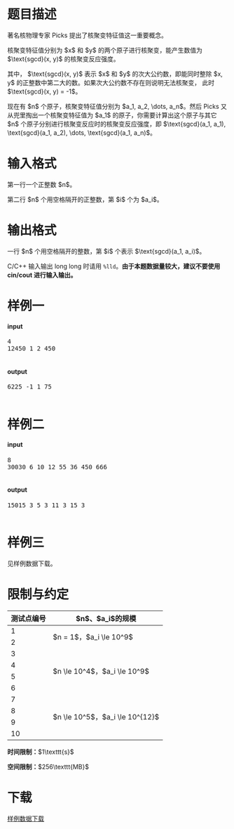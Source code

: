 # 题目描述

<p>著名核物理专家 Picks 提出了核聚变特征值这一重要概念。</p>
<p>核聚变特征值分别为 $x$ 和 $y$ 的两个原子进行核聚变，能产生数值为 $\text{sgcd}(x, y)$ 的核聚变反应强度。</p>
<p>其中， $\text{sgcd}(x, y)$ 表示 $x$ 和 $y$ 的次大公约数，即能同时整除 $x, y$ 的正整数中第二大的数。如果次大公约数不存在则说明无法核聚变， 此时 $\text{sgcd}(x, y) = -1$。</p>
<p>现在有 $n$ 个原子，核聚变特征值分别为 $a_1, a_2, \dots, a_n$。然后 Picks 又从兜里掏出一个核聚变特征值为 $a_1$ 的原子，你需要计算出这个原子与其它 $n$ 个原子分别进行核聚变反应时的核聚变反应强度，即 $\text{sgcd}(a_1, a_1), \text{sgcd}(a_1, a_2), \dots, \text{sgcd}(a_1, a_n)$。</p>

# 输入格式


<p>第一行一个正整数 $n$。</p>
<p>第二行 $n$ 个用空格隔开的正整数，第 $i$ 个为 $a_i$。</p>

# 输出格式


<p>一行 $n$ 个用空格隔开的整数，第 $i$ 个表示 $\text{sgcd}(a_1, a_i)$。</p>
<p>C/C++ 输入输出 long long 时请用 <code>%lld</code>。<strong>由于本题数据量较大，建议不要使用 cin/cout 进行输入输出。</strong></p>

# 样例一


<h4>input</h4>
<pre>4
12450 1 2 450

</pre>

<h4>output</h4>
<pre>6225 -1 1 75

</pre>


# 样例二


<h4>input</h4>
<pre>8
30030 6 10 12 55 36 450 666

</pre>

<h4>output</h4>
<pre>15015 3 5 3 11 3 15 3

</pre>


# 样例三


<p>见样例数据下载。</p>

# 限制与约定


<div class="table-responsive">
<table class="table table-bordered table-text-center table-vertical-middle"><thead><tr><th>测试点编号</th>
<th>$n$、$a_i$的规模</th>
</tr></thead><tbody><tr><td>1</td><td rowspan="2">$n = 1$，$a_i \le 10^9$</td></tr><tr><td>2</td></tr><tr><td>3</td><td rowspan="4">$n \le 10^4$，$a_i \le 10^9$</td></tr><tr><td>4</td></tr><tr><td>5</td></tr><tr><td>6</td></tr><tr><td>7</td><td rowspan="4">$n \le 10^5$，$a_i \le 10^{12}$</td></tr><tr><td>8</td></tr><tr><td>9</td></tr><tr><td>10</td></tr></tbody></table></div>

<p><strong>时间限制：</strong>$1\texttt{s}$</p>
<p><strong>空间限制：</strong>$256\texttt{MB}$</p>

# 下载


<p><a href="/download.php?type=problem&amp;id=48">样例数据下载</a></p>
